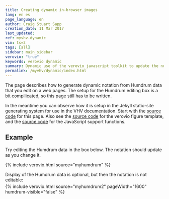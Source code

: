```yaml
---
title: Creating dynamic in-browser images
lang: en es
page_language: en
author: Craig Stuart Sapp
creation_date: 11 Mar 2017
last_updated:
ref: myvhv-dynamic
vim: ts=3
tags: [all]
sidebar: main_sidebar
verovio: "true"
keywords: verovio dynamic
summary: Dynamic use of the verovio javascript toolkit to update the notation display of editable Humdrum data on the page.
permalink: /myvhv/dynamic/index.html
---
```


The page describes how to generate dynamic notation from Humdrum data
that you edit on a web pages.  The setup for the Humdrum editing box
is a bit compilicated, so this page still has to be written.

In the meantime you can observe how it is setup in the Jekyll static-site
generating system for use in the VHV documentation.  Start with the
[source code](https://raw.githubusercontent.com/humdrum-tools/vhv-documentation/gh-pages/myvhv/dynamic/index.md) for this page.  Also see the 
[source code](https://github.com/humdrum-tools/vhv-documentation/tree/master/_includes/verovio.html) for the verovio figure template, and the
[source code](https://github.com/humdrum-tools/vhv-documentation/tree/master/_includes/verovio_support_functions.html) for the JavaScript support functions.

## Example ##

Try editing the Humdrum data in the box below.  The notation should update
as you change it.

{% include verovio.html
	source="myhumdrum"
%}

<script type="text/humdrum" id="myhumdrum">
**kern
*M4/4
=1-
4c
4c
4g
4g
=2
4a
4a
2g
=3
4f
4f
4e
4e
=4
4d
4d
2c;
==
*-
</script>

Display of the Humdrum data is optional, but then the notation is not editable:



<div style="margin-top: -10px;">
{% include verovio.html
	source="myhumdrum2"
	pageWidth="1600"
	humdrum-visible="false"
%}
<script type="text/humdrum" id="myhumdrum2">
**kern
*M4/4
=1-
4c
4c
4g
4g
=2
4a
4a
2g
=3
4f
4f
4e
4e
=4
4d
4d
2c;
==
*-
</script>
</div>


